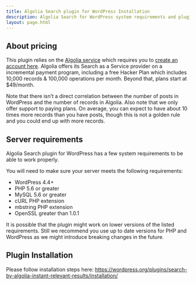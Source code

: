 ```yaml
---
title: Algolia Search plugin for WordPress Installation
description: Algolia Search for WordPress system requirements and plugin installation.
layout: page.html
---
```

## About pricing

This plugin relies on the [Algolia service](https://www.algolia.com/) which requires you to [create an account here](https://www.algolia.com/users/sign_up).
Algolia offers its Search as a Service provider on a incremental payment program, including a free Hacker Plan which includes 10,000 records & 100,000 operations per month. Beyond that, plans start at $49/month.

<div class="alert alert-warning">
Note that there isn’t a direct correlation between the number of posts in WordPress and the number of records in Algolia.
Also note that we only offer support to paying plans.
On average, you can expect to have about 10 times more records than you have posts, though this is not a golden rule and you could end up with more records.
</div>


## Server requirements

Algolia Search plugin for WordPress has a few system requirements to be able to work properly.

You will need to make sure your server meets the following requirements:

- WordPress 4.4+
- PHP 5.6 or greater
- MySQL 5.6 or greater
- cURL PHP extension
- mbstring PHP extension
- OpenSSL greater than 1.0.1

<div class="alert alert-info">
It is possible that the plugin might work on lower versions of the listed requirements.
Still we recommend you use up to date versions for PHP and WordPress as we might introduce breaking changes in the future.
</div>

## Plugin Installation

Please follow installation steps here: https://wordpress.org/plugins/search-by-algolia-instant-relevant-results/installation/

